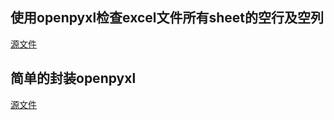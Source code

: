 ## 使用openpyxl检查excel文件所有sheet的空行及空列

[源文件](check_empty_cells.py)

## 简单的封装openpyxl

[源文件](handle_openpyxl.py)
